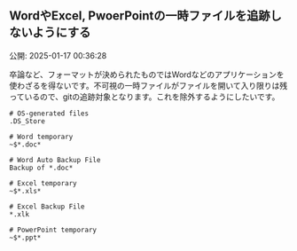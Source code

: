 ## WordやExcel, PwoerPointの一時ファイルを追跡しないようにする

公開: 2025-01-17 00:36:28


卒論など、フォーマットが決められたものではWordなどのアプリケーションを使わざるを得ないです。不可視の一時ファイルがファイルを開いて入り限りは残っているので、gitの追跡対象となります。これを除外するようにしたいです。

```
# OS-generated files
.DS_Store

# Word temporary
~$*.doc*

# Word Auto Backup File
Backup of *.doc*

# Excel temporary
~$*.xls*

# Excel Backup File
*.xlk

# PowerPoint temporary
~$*.ppt*
```
